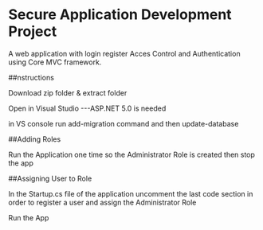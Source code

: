 # Secure Application Development Project

A web application with login register Acces Control and Authentication using Core MVC framework.

##nstructions

Download zip folder & extract folder

Open in Visual Studio
---ASP.NET 5.0 is needed

in VS console run add-migration command and then update-database


##Adding Roles

Run the Application one time so the Administrator Role is created then stop the app


##Assigning User to Role


In the Startup.cs file of the application uncomment the last code section in order to register a user and assign the Administrator Role

Run the App

